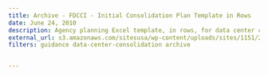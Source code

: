 ```yaml
---
title: Archive - FDCCI - Initial Consolidation Plan Template in Rows
date: June 24, 2010
description: Agency planning Excel template, in rows, for data center consolidation.
external_url: s3.amazonaws.com/sitesusa/wp-content/uploads/sites/1151/2016/11/FDCCI-Initial-Consolidation-Template-in-Rows.xls
filters: guidance data-center-consolidation archive


---
```


